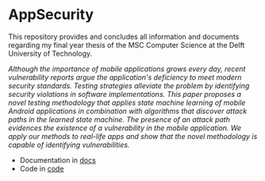 # AppSecurity

This repository provides and concludes all information and documents regarding my final year thesis of the MSC Computer Science at the Delft University of Technology.

*Although the importance of mobile applications grows every day, recent vulnerability reports argue the application's deficiency to meet modern security standards. Testing strategies alleviate the problem by identifying security violations in software implementations. This paper proposes a novel testing methodology that applies state machine learning of mobile Android applications in combination with algorithms that discover attack paths in the learned state machine. The presence of an attack path evidences the existence of a vulnerability in the mobile application. We apply our methods to real-life apps and show that the novel methodology is capable of identifying vulnerabilities.*



+ Documentation in [docs](/docs)
+ Code in [code](/code)
